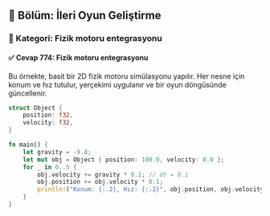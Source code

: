 ## 📘 Bölüm: İleri Oyun Geliştirme  
### 🔹 Kategori: Fizik motoru entegrasyonu  
#### ✅ Cevap 774: Fizik motoru entegrasyonu

Bu örnekte, basit bir 2D fizik motoru simülasyonu yapılır. Her nesne için konum ve hız tutulur, yerçekimi uygulanır ve bir oyun döngüsünde güncellenir.

```rust
struct Object {
    position: f32,
    velocity: f32,
}

fn main() {
    let gravity = -9.8;
    let mut obj = Object { position: 100.0, velocity: 0.0 };
    for _ in 0..5 {
        obj.velocity += gravity * 0.1; // dt = 0.1
        obj.position += obj.velocity * 0.1;
        println!("Konum: {:.2}, Hız: {:.2}", obj.position, obj.velocity);
    }
}
```

